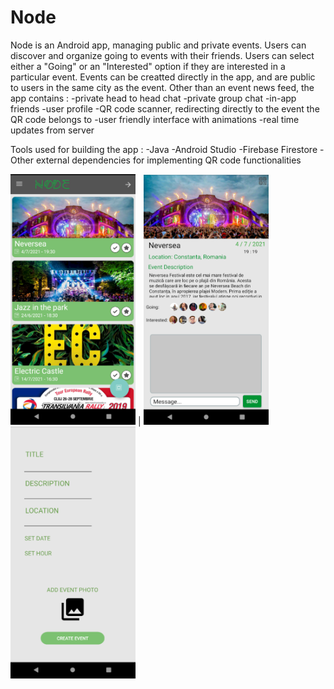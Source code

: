# Node
  Node is an Android app, managing public and private events. Users can discover and organize going to events with their friends.
Users can select either a "Going" or an "Interested" option if they are interested in a particular event. Events can be creatted directly
in the app, and are public to users in the same city as the event.
  Other than an event news feed, the app contains :
    -private head to head chat
    -private group chat
    -in-app friends
    -user profile
    -QR code scanner, redirecting directly to the event the QR code belongs to
    -user friendly interface with animations
    -real time updates from server
  
  Tools used for building the app :
    -Java
    -Android Studio
    -Firebase Firestore
    -Other external dependencies for implementing QR code functionalities

<img src="https://github.com/edinebunu/Node/blob/master/Images/Screenshot%202021-07-03%20165400.png" width="200"> |
<img src="https://github.com/edinebunu/Node/blob/master/Images/Screenshot%202021-07-03%20165422.png" width="200">
<img src="https://github.com/edinebunu/Node/blob/master/Images/Screenshot%202021-07-03%20165738.png" width="200">
